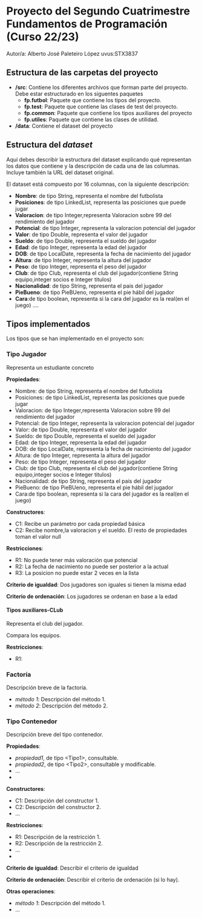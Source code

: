 # Proyecto del Segundo Cuatrimestre Fundamentos de Programación (Curso  22/23)
Autor/a: Alberto José Paleteiro López   uvus:STX3837


## Estructura de las carpetas del proyecto

* **/src**: Contiene los diferentes archivos que forman parte del proyecto. Debe estar estructurado en los siguentes paquetes
  * **fp.futbol**: Paquete que contiene los tipos del proyecto.
  * **fp.test**: Paquete que contiene las clases de test del proyecto.
  * **fp.common**: Paquete que contiene los tipos auxiliares del proyecto
  * **fp.utiles**:  Paquete que contiene las clases de utilidad. 
* **/data**: Contiene el dataset del proyecto
    
## Estructura del *dataset*

Aquí debes describir la estructura del dataset explicando qué representan los datos que contiene y la descripción de cada una de las columnas. Incluye también la URL del dataset original.

El dataset está compuesto por 16 columnas, con la siguiente descripción:

* **Nombre**: de tipo String, representa el nombre del futbolista
* **Posiciones**: de tipo LinkedList, representa las posiciones que puede jugar
* **Valoracion**: de tipo Integer,representa Valoracion sobre 99 del rendimiento del jugador
* **Potencial**: de tipo Integer, representa la valoracion potencial del jugador
* **Valor**: de tipo Double, representa el valor del jugador
* **Sueldo**: de tipo Double, representa el sueldo del jugador
* **Edad**: de tipo Integer, representa la edad del jugador
* **DOB**: de tipo LocalDate, representa la fecha de nacimiento del jugador
* **Altura**: de tipo Integer, representa la altura del jugador
* **Peso**: de tipo Integer, representa el peso del jugador
* **Club**: de tipo Club, representa el club del jugador(contiene String equipo,integer socios e Integer titulos)
* **Nacionalidad**: de tipo String, representa el pais del jugador
* **PieBueno**: de tipo PieBUeno, representa el pie hábil del jugador
* **Cara**:de tipo boolean, representa si la cara del jugador es la real(en el juego)
....

## Tipos implementados

Los tipos que se han implementado en el proyecto son:

### Tipo Jugador
Representa un estudiante concreto

**Propiedades**:

* Nombre: de tipo String, representa el nombre del futbolista
* Posiciones: de tipo LinkedList, representa las posiciones que puede jugar
* Valoracion: de tipo Integer,representa Valoracion sobre 99 del rendimiento del jugador
* Potencial: de tipo Integer, representa la valoracion potencial del jugador
* Valor: de tipo Double, representa el valor del jugador
* Sueldo: de tipo Double, representa el sueldo del jugador
* Edad: de tipo Integer, representa la edad del jugador
* DOB: de tipo LocalDate, representa la fecha de nacimiento del jugador
* Altura: de tipo Integer, representa la altura del jugador
* Peso: de tipo Integer, representa el peso del jugador
* Club: de tipo Club, representa el club del jugador(contiene String equipo,integer socios e Integer titulos)
* Nacionalidad: de tipo String, representa el pais del jugador
* PieBueno: de tipo PieBUeno, representa el pie hábil del jugador
* Cara:de tipo boolean, representa si la cara del jugador es la real(en el juego)

**Constructores**: 

- C1: Recibe un parámetro por cada propiedad básica
- C2: Recibe nombre,la valoracion y el sueldo. El resto de propiedades toman el valor null

**Restricciones**:
 
- R1: No puede tener más valoración que potencial
- R2: La fecha de nacimiento no puede ser posterior a la actual
- R3: La posicion no puede estar 2 veces en la lista


**Criterio de igualdad**: Dos jugadores son iguales si tienen la misma edad

**Criterio de ordenación**: Los jugadores se ordenan en base a la edad

#### Tipos auxiliares-CLub
Representa el club del jugador.

Compara los equipos.

**Restricciones**:
- R1:

### Factoría
Descripción breve de la factoría.

- _método 1_: Descripción del método 1.
-	_método 2_: Descripción del método 2.

### Tipo Contenedor

Descripción breve del tipo contenedor.

**Propiedades**:

- _propiedad1_, de tipo \<Tipo1\>, consultable. 
- _propiedad2_, de tipo \<Tipo2\>, consultable y modificable. 
- ...
- 
**Constructores**: 

- C1: Descripción del constructor 1.
- C2: Descripción del constructor 2.
- ...

**Restricciones**:
 
- R1: Descripción de la restricción 1.
- R2: Descripción de la restricción 2.
- ...
- 
**Criterio de igualdad**: Describir el criterio de igualdad

**Criterio de ordenación**: Describir el criterio de ordenación (si lo hay).

**Otras operaciones**:
 
-	_método 1_: Descripción del método 1.
- ...
